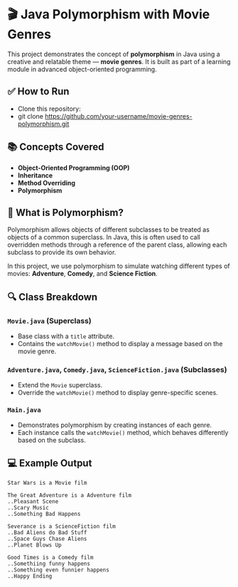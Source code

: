 # 🎬 Java Polymorphism with Movie Genres

This project demonstrates the concept of **polymorphism** in Java using a creative and relatable theme — **movie genres**. 
It is built as part of a learning module in advanced object-oriented programming.

## ✅ How to Run
- Clone this repository: 
- git clone https://github.com/your-username/movie-genres-polymorphism.git



## 📚 Concepts Covered

- **Object-Oriented Programming (OOP)**
- **Inheritance**
- **Method Overriding**
- **Polymorphism**

## 🧠 What is Polymorphism?

Polymorphism allows objects of different subclasses to be treated as objects of a common superclass. 
In Java, this is often used to call overridden methods through a reference of the parent class, allowing each subclass to provide its own behavior.

In this project, we use polymorphism to simulate watching different types of movies: **Adventure**, **Comedy**, and **Science Fiction**.


## 🔍 Class Breakdown

### `Movie.java` (Superclass)

- Base class with a `title` attribute.
- Contains the `watchMovie()` method to display a message based on the movie genre.

### `Adventure.java`, `Comedy.java`, `ScienceFiction.java` (Subclasses)

- Extend the `Movie` superclass.
- Override the `watchMovie()` method to display genre-specific scenes.

### `Main.java`

- Demonstrates polymorphism by creating instances of each genre.
- Each instance calls the `watchMovie()` method, which behaves differently based on the subclass.

## 💻 Example Output

```text
Star Wars is a Movie film

The Great Adventure is a Adventure film
..Pleasant Scene
..Scary Music
..Something Bad Happens

Severance is a ScienceFiction film
..Bad Aliens do Bad Stuff
..Space Guys Chase Aliens
..Planet Blows Up

Good Times is a Comedy film
..Somethiing funny happens
..Something even funnier happens
..Happy Ending
